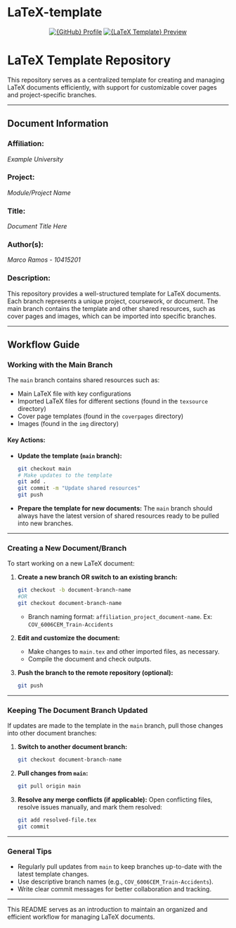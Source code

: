 # LaTeX-template
<div align="center">
  <!-- GitHub Profile Shield with Logo -->
  <a href="https://github.com/marcoramos17">
    <img src="https://img.shields.io/badge/GitHub-Profile-181717?logo=github" alt="{GitHub} Profile"></a>

  <!-- LaTeX Template Shield -->
  <a href="https://marcoramos17.github.io/LaTeX-template/">
    <img src="https://img.shields.io/badge/Preview-LaTeX%20Template-blue?logo=latex" alt="{LaTeX Template} Preview"></a>
</div>



# LaTeX Template Repository

This repository serves as a centralized template for creating and managing LaTeX documents efficiently, with support for customizable cover pages and project-specific branches.

---

## Document Information

### Affiliation:
*Example University*

### Project:
*Module/Project Name*

### Title:
*Document Title Here*

### Author(s):
*Marco Ramos - 10415201*

### Description:
This repository provides a well-structured template for LaTeX documents. Each branch represents a unique project, coursework, or document. The main branch contains the template and other shared resources, such as cover pages and images, which can be imported into specific branches.

---

## Workflow Guide

### **Working with the Main Branch**
The `main` branch contains shared resources such as:
- Main LaTeX file with key configurations
- Imported LaTeX files for different sections (found in the `texsource` directory)
- Cover page templates (found in the `coverpages` directory)
- Images (found in the `img` directory)

#### Key Actions:
- **Update the template (`main` branch):**
  ```bash
  git checkout main
  # Make updates to the template
  git add .
  git commit -m "Update shared resources"
  git push
  ```

- **Prepare the template for new documents:**
  The `main` branch should always have the latest version of shared resources ready to be pulled into new branches.

---

### **Creating a New Document/Branch**
To start working on a new LaTeX document:

1. **Create a new branch OR switch to an existing branch:**
   ```bash
   git checkout -b document-branch-name
   #OR
   git checkout document-branch-name
   ```
   - Branch naming format: `affiliation_project_document-name`. Ex: `COV_6006CEM_Train-Accidents`

2. **Edit and customize the document:**
   - Make changes to `main.tex` and other imported files, as necessary.
   - Compile the document and check outputs.

3. **Push the branch to the remote repository (optional):**
   ```bash
   git push
   ```

---

### **Keeping The Document Branch Updated**
If updates are made to the template in the `main` branch, pull those changes into other document branches:

1. **Switch to another document branch:**
   ```bash
   git checkout document-branch-name
   ```

2. **Pull changes from `main`:**
   ```bash
   git pull origin main
   ```

3. **Resolve any merge conflicts (if applicable):**
   Open conflicting files, resolve issues manually, and mark them resolved:
   ```bash
   git add resolved-file.tex
   git commit
   ```

---

### **General Tips**
- Regularly pull updates from `main` to keep branches up-to-date with the latest template changes.
- Use descriptive branch names (e.g., `COV_6006CEM_Train-Accidents`).
- Write clear commit messages for better collaboration and tracking.

---

This README serves as an introduction to maintain an organized and efficient workflow for managing LaTeX documents.